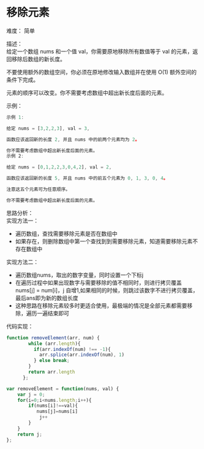 # 移除元素

难度： 简单

描述：<br />给定一个数组 nums 和一个值 val，你需要原地移除所有数值等于 val 的元素，返回移除后数组的新长度。

不要使用额外的数组空间，你必须在原地修改输入数组并在使用 O(1) 额外空间的条件下完成。

元素的顺序可以改变。你不需要考虑数组中超出新长度后面的元素。

示例：

```javascript
示例 1:

给定 nums = [3,2,2,3], val = 3,

函数应该返回新的长度 2, 并且 nums 中的前两个元素均为 2。

你不需要考虑数组中超出新长度后面的元素。
示例 2:

给定 nums = [0,1,2,2,3,0,4,2], val = 2,

函数应该返回新的长度 5, 并且 nums 中的前五个元素为 0, 1, 3, 0, 4。

注意这五个元素可为任意顺序。

你不需要考虑数组中超出新长度后面的元素。

```

思路分析：<br />实现方法一：

- 遍历数组，查找需要移除元素是否在数组中
- 如果存在，则删除数组中第一个查找到到需要移除元素，知道需要移除元素不存在数组中

实现方法二：

- 遍历数组nums，取出的数字变量，同时设置一个下标j
- 在遍历过程中如果出现数字与需要移除的值不相同时，则进行拷贝覆盖nums[j] = num[i]，j 自增1,如果相同的时候，则跳过该数字不进行拷贝覆盖，最后ans即为新的数组长度
- 这种思路在移除元素较多时更适合使用，最极端的情况是全部元素都需要移除，遍历一遍结束即可

代码实现：

```javascript
function removeElement(arr, num) {
        while (arr.length){
          if(arr.indexOf(num) !== -1){
            arr.splice(arr.indexOf(num), 1)
          } else break;
        }
        return arr.length
      };

var removeElement = function(nums, val) {
    var j = 0;
    for(i=0;i<nums.length;i++){
        if(nums[i]!==val){
           nums[j]=nums[i]
            j++
        }
    }
    return j;
};

```

